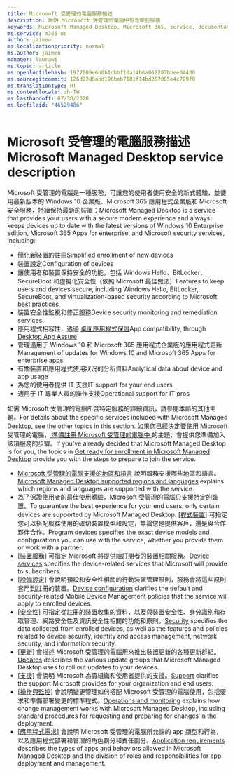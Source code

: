 ```yaml
---
title: Microsoft 受管理的電腦服務描述
description: 說明 Microsoft 受管理的電腦中包含哪些服務
keywords: Microsoft Managed Desktop, Microsoft 365, service, documentation
ms.service: m365-md
author: jaimeo
ms.localizationpriority: normal
ms.author: jaimeo
manager: laurawi
ms.topic: article
ms.openlocfilehash: 1977009e6b0b1dbbf10a14b6a062207bbee04430
ms.sourcegitcommit: 126d22d8abd190beb7101f14bd357005e4c729f0
ms.translationtype: HT
ms.contentlocale: zh-TW
ms.lasthandoff: 07/30/2020
ms.locfileid: "46529406"
---
```

# <a name="microsoft-managed-desktop-service-description"></a><span data-ttu-id="1282c-104">Microsoft 受管理的電腦服務描述</span><span class="sxs-lookup"><span data-stu-id="1282c-104">Microsoft Managed Desktop service description</span></span>

<span data-ttu-id="1282c-105">Microsoft 受管理的電腦是一種服務，可讓您的使用者使用安全的新式體驗，並使用最新版本的 Windows 10 企業版、Microsoft 365 應用程式企業版和 Microsoft 安全服務，持續保持最新的裝置：</span><span class="sxs-lookup"><span data-stu-id="1282c-105">Microsoft Managed Desktop is a service that provides your users with a secure modern experience and always keeps devices up to date with the latest versions of Windows 10 Enterprise edition, Microsoft 365 Apps for enterprise, and Microsoft security services, including:</span></span>

- <span data-ttu-id="1282c-106">簡化新裝置的註冊</span><span class="sxs-lookup"><span data-stu-id="1282c-106">Simplified enrollment of new devices</span></span>
- <span data-ttu-id="1282c-107">裝置設定</span><span class="sxs-lookup"><span data-stu-id="1282c-107">Configuration of devices</span></span>
- <span data-ttu-id="1282c-108">讓使用者和裝置保持安全的功能，包括 Windows Hello、BitLocker、SecureBoot 和虛擬化安全性（依照 Microsoft 最佳做法）</span><span class="sxs-lookup"><span data-stu-id="1282c-108">Features to keep users and devices secure, including Windows Hello, BitLocker, SecureBoot, and virtualization-based security according to Microsoft best practices</span></span>
- <span data-ttu-id="1282c-109">裝置安全性監視和修正服務</span><span class="sxs-lookup"><span data-stu-id="1282c-109">Device security monitoring and remediation services</span></span>
- <span data-ttu-id="1282c-110">應用程式相容性，透過 [桌面應用程式保證](https://docs.microsoft.com/fasttrack/win-10-desktop-app-assure)</span><span class="sxs-lookup"><span data-stu-id="1282c-110">App compatibility, through [Desktop App Assure](https://docs.microsoft.com/fasttrack/win-10-desktop-app-assure)</span></span>
- <span data-ttu-id="1282c-111">管理適用于 Windows 10 和 Microsoft 365 應用程式企業版的應用程式更新</span><span class="sxs-lookup"><span data-stu-id="1282c-111">Management of updates for Windows 10 and Microsoft 365 Apps for enterprise apps</span></span>
- <span data-ttu-id="1282c-112">有關裝置和應用程式使用狀況的分析資料</span><span class="sxs-lookup"><span data-stu-id="1282c-112">Analytical data about device and app usage</span></span>
- <span data-ttu-id="1282c-113">為您的使用者提供 IT 支援</span><span class="sxs-lookup"><span data-stu-id="1282c-113">IT support for your end users</span></span>
- <span data-ttu-id="1282c-114">適用于 IT 專業人員的操作支援</span><span class="sxs-lookup"><span data-stu-id="1282c-114">Operational support for IT pros</span></span>

<span data-ttu-id="1282c-115">如需 Microsoft 受管理的電腦所含特定服務的詳細資訊，請參閱本節的其他主題。</span><span class="sxs-lookup"><span data-stu-id="1282c-115">For details about the specific services included with Microsoft Managed Desktop, see the other topics in this section.</span></span> <span data-ttu-id="1282c-116">如果您已經決定要使用 Microsoft 受管理的電腦，[ 準備註冊 Microsoft 受管理的電腦中 ](https://docs.microsoft.com/microsoft-365/managed-desktop/get-ready/)的主題，會提供您準備加入該項服務的步驟。</span><span class="sxs-lookup"><span data-stu-id="1282c-116">If you've already decided that Microsoft Managed Desktop is for you, the topics in [Get ready for enrollment in Microsoft Managed Desktop](https://docs.microsoft.com/microsoft-365/managed-desktop/get-ready/) provide you with the steps to prepare to join the service.</span></span>

- <span data-ttu-id="1282c-117">[Microsoft 受管理的電腦支援的地區和語言](regions-languages.md) 說明服務支援哪些地區和語言。</span><span class="sxs-lookup"><span data-stu-id="1282c-117">[Microsoft Managed Desktop supported regions and languages](regions-languages.md) explains which regions and languages are supported with the service.</span></span>
- <span data-ttu-id="1282c-118">為了保證使用者的最佳使用體驗，Microsoft 受管理的電腦只支援特定的裝置。</span><span class="sxs-lookup"><span data-stu-id="1282c-118">To guarantee the best experience for your end users, only certain devices are supported by Microsoft Managed Desktop.</span></span> <span data-ttu-id="1282c-119">[[程式裝置]](device-list.md) 可指定您可以搭配服務使用的確切裝置模型和設定，無論您是提供客戶，還是與合作夥伴合作。</span><span class="sxs-lookup"><span data-stu-id="1282c-119">[Program devices](device-list.md) specifies the exact device models and configurations you can use with the service, whether you provide them or work with a partner.</span></span>
- <span data-ttu-id="1282c-120">[[裝置服務]](device-services.md) 可指定 Microsoft 將提供給訂閱者的裝置相關服務。</span><span class="sxs-lookup"><span data-stu-id="1282c-120">[Device services](device-services.md) specifies the device-related services that Microsoft will provide to subscribers.</span></span>
- <span data-ttu-id="1282c-121">[[設備設定]](device-policies.md) 會說明預設和安全性相關的行動裝置管理原則，服務會將這些原則套用到註冊的裝置。</span><span class="sxs-lookup"><span data-stu-id="1282c-121">[Device configuration](device-policies.md) clarifies the default and security-related Mobile Device Management policies that the service will apply to enrolled devices.</span></span>
- <span data-ttu-id="1282c-122">[[安全性]](security.md) 可指定從註冊的裝置收集的資料，以及與裝置安全性、身分識別和存取管理、網路安全性及資訊安全性相關的功能和原則。</span><span class="sxs-lookup"><span data-stu-id="1282c-122">[Security](security.md) specifies the data collected from enrolled devices, as well as the features and policies related to device security, identity and access management, network security, and information security.</span></span>
- <span data-ttu-id="1282c-123">[[更新]](updates.md) 會描述 Microsoft 受管理的電腦用來推出裝置更新的各種更新群組。</span><span class="sxs-lookup"><span data-stu-id="1282c-123">[Updates](updates.md) describes the various update groups that Microsoft Managed Desktop uses to roll out updates to your devices.</span></span>
- <span data-ttu-id="1282c-124">[[支援]](support.md) 會說明 Microsoft 為貴組織和使用者提供的支援。</span><span class="sxs-lookup"><span data-stu-id="1282c-124">[Support](support.md) clarifies the support Microsoft provides for your organization and end users.</span></span>
- <span data-ttu-id="1282c-125">[[操作與監控]](operations-and-monitoring.md) 會說明變更管理如何搭配 Microsoft 受管理的電腦使用，包括要求和準備部署變更的標準程式。</span><span class="sxs-lookup"><span data-stu-id="1282c-125">[Operations and monitoring](operations-and-monitoring.md) explains how change management works with Microsoft Managed Desktop, including standard procedures for requesting and preparing for changes in the deployment.</span></span>
- <span data-ttu-id="1282c-126">[[應用程式需求]](mmd-app-requirements.md) 會說明 Microsoft 受管理的電腦所允許的 app 類型和行為，以及應用程式部署和管理的角色劃分和責任劃分。</span><span class="sxs-lookup"><span data-stu-id="1282c-126">[Application requirements](mmd-app-requirements.md) describes the types of apps and behaviors allowed in Microsoft Managed Desktop and the division of roles and responsibilities for app deployment and management.</span></span>
